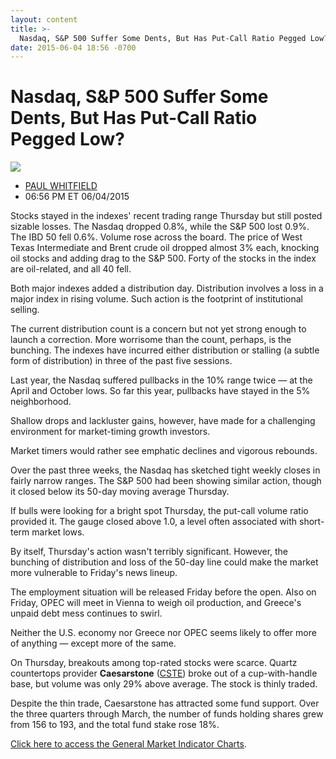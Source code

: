 ```yaml
---
layout: content
title: >-
  Nasdaq, S&P 500 Suffer Some Dents, But Has Put-Call Ratio Pegged Low?
date: 2015-06-04 18:56 -0700
---
```



Nasdaq, S&P 500 Suffer Some Dents, But Has Put-Call Ratio Pegged Low?
======================================================================


![](https://www.investors.com/wp-content/uploads/ibd-migrated-images/MPv_150605_635690269871515515.png)

* [PAUL WHITFIELD](https://www.investors.com/author/whitfieldp/ "Posts by PAUL WHITFIELD")
* 06:56 PM ET 06/04/2015




  

Stocks stayed in the indexes' recent trading range Thursday but still posted sizable losses. The Nasdaq dropped 0.8%, while the S&P 500 lost 0.9%. The IBD 50 fell 0.6%. Volume rose across the board. The price of West Texas Intermediate and Brent crude oil dropped almost 3% each, knocking oil stocks and adding drag to the S&P 500. Forty of the stocks in the index are oil-related, and all 40 fell.

  

Both major indexes added a distribution day. Distribution involves a loss in a major index in rising volume. Such action is the footprint of institutional selling.

  

The current distribution count is a concern but not yet strong enough to launch a correction. More worrisome than the count, perhaps, is the bunching. The indexes have incurred either distribution or stalling (a subtle form of distribution) in three of the past five sessions.

  

Last year, the Nasdaq suffered pullbacks in the 10% range twice — at the April and October lows. So far this year, pullbacks have stayed in the 5% neighborhood.

  

Shallow drops and lackluster gains, however, have made for a challenging environment for market-timing growth investors.

  

Market timers would rather see emphatic declines and vigorous rebounds.

  

Over the past three weeks, the Nasdaq has sketched tight weekly closes in fairly narrow ranges. The S&P 500 had been showing similar action, though it closed below its 50-day moving average Thursday.

  

If bulls were looking for a bright spot Thursday, the put-call volume ratio provided it. The gauge closed above 1.0, a level often associated with short-term market lows.

  

By itself, Thursday's action wasn't terribly significant. However, the bunching of distribution and loss of the 50-day line could make the market more vulnerable to Friday's news lineup.

  

The employment situation will be released Friday before the open. Also on Friday, OPEC will meet in Vienna to weigh oil production, and Greece's unpaid debt mess continues to swirl.

  

Neither the U.S. economy nor Greece nor OPEC seems likely to offer more of anything — except more of the same.

  

On Thursday, breakouts among top-rated stocks were scarce. Quartz countertops provider **Caesarstone** ([CSTE](https://research.investors.com/quote.aspx?symbol=CSTE)) broke out of a cup-with-handle base, but volume was only 29% above average. The stock is thinly traded.

  

Despite the thin trade, Caesarstone has attracted some fund support. Over the three quarters through March, the number of funds holding shares grew from 156 to 193, and the total fund stake rose 18%.

  

[Click here to access the General Market Indicator Charts](https://www.investors.com/pdf/GMI_060515.pdf).




